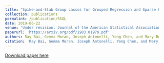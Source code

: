 ```yaml
---
title: "Spike-and-Slab Group Lassos for Grouped Regression and Sparse Generalized Additive Models"
collection: publications
permalink: /publication/SSGL
date: 2019-06-22
venue: 'Under revision. Journal of the American Statistical Association'
paperurl: 'https://arxiv.org/pdf/1903.01979.pdf'
authors: Ray Bai, Gemma Moran, Joseph Antonelli, Yong Chen, and Mary Boland
citation: 'Ray Bai, Gemma Moran, Joseph Antonelli, Yong Chen, and Mary Boland. "Spike-and-Slab Group Lassos for Grouped Regression and Sparse Generalized Additive Models." arXiv preprint arXiv:1903.01979 (2019).'
---
```


[Download paper here](https://arxiv.org/pdf/1903.01979.pdf)

